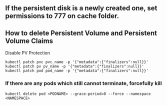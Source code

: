 ## If the persistent disk is a newly created one, set permissions to 777 on cache folder.

## How to delete Persistent Volume and Persistent Volume Claims

Disable PV Protection 

```
kubectl patch pvc pvc_name -p '{"metadata":{"finalizers":null}}'
kubectl patch pv pv_name -p '{"metadata":{"finalizers":null}}'
kubectl patch pod pod_name -p '{"metadata":{"finalizers":null}}'

```

### If there are any pods which still cannot terminate, forcefully kill 

``` kubectl delete pod <PODNAME> --grace-period=0 --force --namespace <NAMESPACE> ```